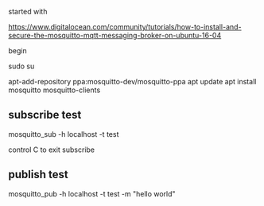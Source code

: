 started with 

https://www.digitalocean.com/community/tutorials/how-to-install-and-secure-the-mosquitto-mqtt-messaging-broker-on-ubuntu-16-04

begin

sudo su

apt-add-repository ppa:mosquitto-dev/mosquitto-ppa
apt update
apt install mosquitto mosquitto-clients

## subscribe test

mosquitto_sub -h localhost -t test

control C to exit subscribe

## publish test

mosquitto_pub -h localhost -t test -m "hello world"


